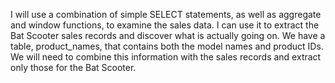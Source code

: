 I will use a combination of simple SELECT statements, as well as aggregate and window functions, to examine the sales data. I can use it to extract the Bat Scooter sales records and discover what is actually going on. We have a table, product_names, that contains both the model names and product IDs. We will need to combine this information with the sales records and extract only those for the Bat Scooter.
